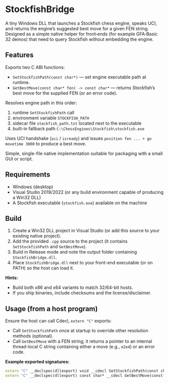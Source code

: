 # StockfishBridge

A tiny Windows DLL that launches a Stockfish chess engine, speaks UCI, and returns the engine’s suggested best move for a given FEN string. Designed as a simple native helper for front‑ends (for example GFA‑Basic 32 demos) that need to query Stockfish without embedding the engine.

## Features

Exports two C ABI functions:

- `SetStockfishPath(const char*)` — set engine executable path at runtime.
- `GetBestMove(const char* fen) -> const char*` — returns Stockfish’s best move for the supplied FEN (or an error code).

Resolves engine path in this order:

1. runtime `SetStockfishPath` call
2. environment variable `STOCKFISH_PATH`
3. sidecar file `stockfish_path.txt` located next to the executable
4. built-in fallback path `C:\ChessEngines\Stockfish\stockfish.exe`

Uses UCI handshake (`uci` / `isready`) and issues `position fen ... + go movetime 3000` to produce a best move.

Simple, single-file native implementation suitable for packaging with a small GUI or script.

## Requirements

- Windows (desktop)
- Visual Studio 2019/2022 (or any build environment capable of producing a Win32 DLL)
- A Stockfish executable (`stockfish.exe`) available on the machine

## Build

1. Create a Win32 DLL project in Visual Studio (or add this source to your existing native project).
2. Add the provided `.cpp` source to the project (it contains `SetStockfishPath` and `GetBestMove`).
3. Build in Release mode and note the output folder containing `StockfishBridge.dll`.
4. Place `StockfishBridge.dll` next to your front-end executable (or on PATH) so the host can load it.

**Hints:**

- Build both x86 and x64 variants to match 32/64-bit hosts.
- If you ship binaries, include checksums and the license/disclaimer.

## Usage (from a host program)

Ensure the host can call Cdecl, `extern "C"` exports:

- Call `SetStockfishPath` once at startup to override other resolution methods (optional).
- Call `GetBestMove` with a FEN string; it returns a pointer to an internal thread-local C string containing either a move (e.g., `e2e4`) or an error code.

**Example exported signatures:**

```cpp
extern "C" __declspec(dllexport) void __cdecl SetStockfishPath(const char* path);
extern "C" __declspec(dllexport) const char* __cdecl GetBestMove(const char* fen);
